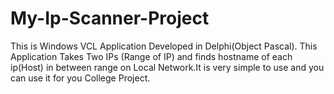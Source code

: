 # My-Ip-Scanner-Project
This is Windows VCL Application Developed in Delphi(Object Pascal). This Application Takes Two IPs (Range of IP) and finds hostname of each ip(Host) in between range on Local Network.It is very simple to use and you can use it for you College Project.
